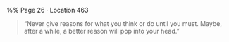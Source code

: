 %% Page 26 · Location 463 
> “Never give reasons for what you think or do until you must. Maybe, after a while, a better reason will pop into your head.” 